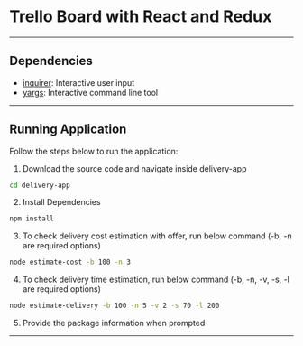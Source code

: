 # Trello Board with React and Redux 

------

## Dependencies

- [inquirer](https://www.npmjs.com/package/inquirer): Interactive user input
- [yargs](https://www.npmjs.com/package/yargs): Interactive command line tool

------

## Running Application

Follow the steps below to run the application:

1. Download the source code and navigate inside delivery-app
  ```bash
  cd delivery-app
  ```  
2. Install Dependencies
  ```bash
  npm install
  ``` 
3. To check delivery cost estimation with offer, run below command (-b, -n are required options)
  ```bash
  node estimate-cost -b 100 -n 3
  ``` 
4. To check delivery time estimation, run below command (-b, -n, -v, -s, -l are required options)
  ```bash
  node estimate-delivery -b 100 -n 5 -v 2 -s 70 -l 200
  ``` 
5. Provide the package information when prompted

------